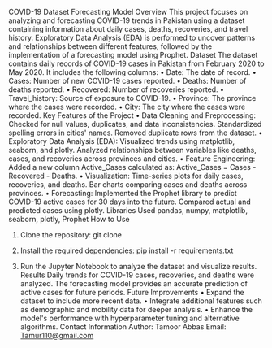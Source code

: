 COVID-19 Dataset Forecasting Model
Overview
This project focuses on analyzing and forecasting COVID-19 trends in Pakistan using a dataset containing information about daily cases, deaths, recoveries, and travel history. Exploratory Data Analysis (EDA) is performed to uncover patterns and relationships between different features, followed by the implementation of a forecasting model using Prophet.
Dataset
The dataset contains daily records of COVID-19 cases in Pakistan from February 2020 to May 2020. It includes the following columns:
•	Date: The date of record.
•	Cases: Number of new COVID-19 cases reported.
•	Deaths: Number of deaths reported.
•	Recovered: Number of recoveries reported.
•	Travel_history: Source of exposure to COVID-19.
•	Province: The province where the cases were recorded.
•	City: The city where the cases were recorded.
Key Features of the Project
•	Data Cleaning and Preprocessing: Checked for null values, duplicates, and data inconsistencies. Standardized spelling errors in cities' names. Removed duplicate rows from the dataset.
•	Exploratory Data Analysis (EDA): Visualized trends using matplotlib, seaborn, and plotly. Analyzed relationships between variables like deaths, cases, and recoveries across provinces and cities.
•	Feature Engineering: Added a new column Active_Cases calculated as: Active_Cases = Cases - Recovered - Deaths.
•	Visualization: Time-series plots for daily cases, recoveries, and deaths. Bar charts comparing cases and deaths across provinces.
•	Forecasting: Implemented the Prophet library to predict COVID-19 active cases for 30 days into the future. Compared actual and predicted cases using plotly.
Libraries Used
pandas, numpy, matplotlib, seaborn, plotly, Prophet
How to Use
1. Clone the repository:
   git clone <repository-url>

2. Install the required dependencies:
   pip install -r requirements.txt

3. Run the Jupyter Notebook to analyze the dataset and visualize results.
Results
Daily trends for COVID-19 cases, recoveries, and deaths were analyzed. The forecasting model provides an accurate prediction of active cases for future periods.
Future Improvements
•	Expand the dataset to include more recent data.
•	Integrate additional features such as demographic and mobility data for deeper analysis.
•	Enhance the model's performance with hyperparameter tuning and alternative algorithms.
Contact Information
Author: Tamoor Abbas
Email: Tamur110@gmail.com

